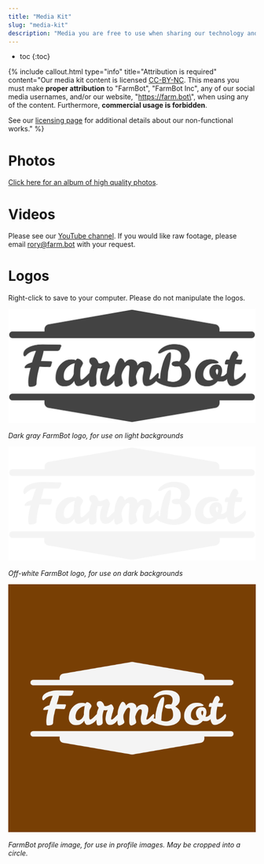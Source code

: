 ```yaml
---
title: "Media Kit"
slug: "media-kit"
description: "Media you are free to use when sharing our technology and vision"
---
```


* toc
{:toc}


{%
include callout.html
type="info"
title="Attribution is required"
content="Our media kit content is licensed [CC-BY-NC](https://creativecommons.org/licenses/by-nc/4.0/). This means you must make **proper attribution** to \"FarmBot\", \"FarmBot Inc\", any of our social media usernames, and/or our website, \"https://farm.bot\", when using any of the content. Furthermore, **commercial usage is forbidden**.

See our [licensing page](../FarmBot-Inc/intro/licensing.md#non-functional-works) for additional details about our non-functional works."
%}

# Photos
[Click here for an album of high quality photos](https://photos.app.goo.gl/fD3Td131P6MYYu4c8).

# Videos
Please see our [YouTube channel](http://youtube.farm.bot). If you would like raw footage, please email rory@farm.bot with your request.

# Logos
Right-click to save to your computer. Please do not manipulate the logos.

![Dark Gray FarmBot Logo](_images/Dark_Gray_FarmBot_Logo.png)

_Dark gray FarmBot logo, for use on light backgrounds_



![Off White FarmBot Logo](_images/Off_White_FarmBot_Logo.png)

_Off-white FarmBot logo, for use on dark backgrounds_



![FarmBot Logo Square White on Brown](_images/FarmBot_Logo_Square_White_on_Brown.png)

_FarmBot profile image, for use in profile images. May be cropped into a circle._




